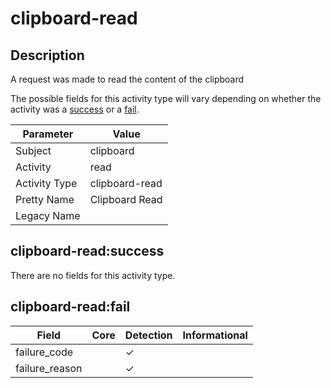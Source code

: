 clipboard-read
==============

Description
-----------
A request was made to read the content of the clipboard

The possible fields for this activity type will vary depending on whether the activity was a [success](#clipboard-readsuccess) or a [fail](#clipboard-readfail).

| Parameter     | Value          |
| ------------- | -------------- |
| Subject       | clipboard      |
| Activity      | read           |
| Activity Type | clipboard-read |
| Pretty Name   | Clipboard Read |
| Legacy Name   |                |

clipboard-read:success
----------------------

There are no fields for this activity type.


clipboard-read:fail
-------------------

| Field          | Core | Detection | Informational |
| -------------- | ---- | --------- | ------------- |
| failure_code   |      | &#10003;  |               |
| failure_reason |      | &#10003;  |               |